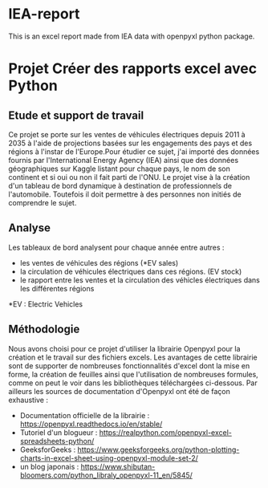 # IEA-report
This is an excel report made from IEA data with openpyxl python package. 

# Projet Créer des rapports excel avec Python

## Etude et support de travail
Ce projet se porte sur les ventes de véhicules électriques depuis 2011 à 2035 à l'aide de projections basées sur les engagements des pays et des régions à l'instar de l'Europe.Pour étudier ce sujet, j'ai importé des données fournis par l'International Energy Agency (IEA) ainsi que des données géographiques sur Kaggle listant pour chaque pays, le nom de son continent et si oui ou non il fait parti de l'ONU.
Le projet vise à la création d'un tableau de bord dynamique à destination de professionnels de l'automobile.
Toutefois il doit permettre à des personnes non initiés de comprendre le sujet.

## Analyse

Les tableaux de bord analysent pour chaque année entre autres : 
- les ventes de véhicules des régions (*EV sales)
- la circulation de véhicules électriques dans ces régions. (EV stock)
- le rapport entre les ventes et la circulation des véhicles électriques dans les différentes régions 

*EV : Electric Vehicles

## Méthodologie

Nous avons choisi pour ce projet d'utiliser la librairie Openpyxl pour la création et le travail sur des fichiers excels. Les avantages de cette librairie sont de supporter de nombreuses fonctionnalités d'excel dont la mise en forme, la création de feuilles ainsi que l'utilisation de nombreuses formules, comme on peut le voir dans les bibliothèques téléchargées ci-dessous.
Par ailleurs les sources de documentation d'Openpyxl ont été de façon exhaustive : 
- Documentation officielle de la librairie : https://openpyxl.readthedocs.io/en/stable/
- Tutoriel d'un blogueur : https://realpython.com/openpyxl-excel-spreadsheets-python/
- GeeksforGeeks : https://www.geeksforgeeks.org/python-plotting-charts-in-excel-sheet-using-openpyxl-module-set-2/
- un blog japonais : https://www.shibutan-bloomers.com/python_libraly_openpyxl-11_en/5845/
